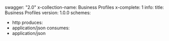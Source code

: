 swagger: "2.0"
x-collection-name: Business Profiles
x-complete: 1
info:
  title: Business Profiles
  version: 1.0.0
schemes:
- http
produces:
- application/json
consumes:
- application/json